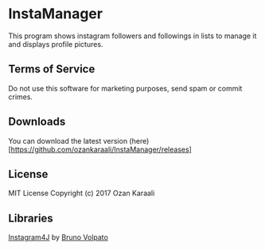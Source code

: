 # InstaManager
This program shows instagram followers and followings in lists to manage it and displays profile pictures.

## Terms of Service
Do not use this software for marketing purposes, send spam or commit crimes.

## Downloads
You can download the latest version (here)[https://github.com/ozankaraali/InstaManager/releases]

## License
MIT License
Copyright (c) 2017 Ozan Karaali

## Libraries
[Instagram4J](https://github.com/brunocvcunha/instagram4j) by [Bruno Volpato](https://github.com/brunocvcunha)
